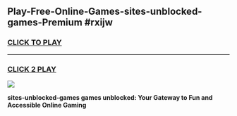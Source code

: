 
## Play-Free-Online-Games-sites-unblocked-games-Premium #rxijw
<h3>
<a href="https://premium.freeplayer.one?title=sites-unblocked-games&ref=8M">CLICK TO PLAY</a></h3>
<hr>

<h3>
<a href="https://premium.freeplayer.one?title=sites-unblocked-games&ref=8M">CLICK 2 PLAY</a>
  
</h3>

<a href="https://premium.freeplayer.one?title=sites-unblocked-games&ref=8M"><img src="https://clearcache.store/games.png"></a>


**sites-unblocked-games games unblocked: Your Gateway to Fun and Accessible Online Gaming**
